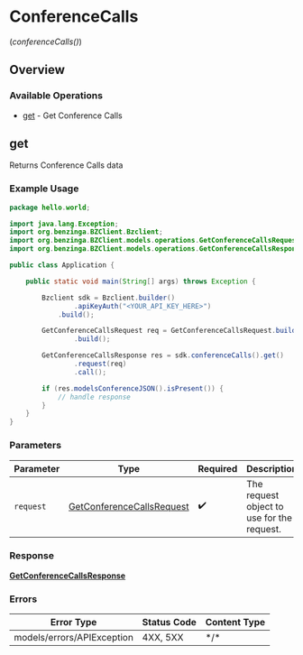 # ConferenceCalls
(*conferenceCalls()*)

## Overview

### Available Operations

* [get](#get) - Get Conference Calls

## get

Returns Conference Calls data

### Example Usage

```java
package hello.world;

import java.lang.Exception;
import org.benzinga.BZClient.Bzclient;
import org.benzinga.BZClient.models.operations.GetConferenceCallsRequest;
import org.benzinga.BZClient.models.operations.GetConferenceCallsResponse;

public class Application {

    public static void main(String[] args) throws Exception {

        Bzclient sdk = Bzclient.builder()
                .apiKeyAuth("<YOUR_API_KEY_HERE>")
            .build();

        GetConferenceCallsRequest req = GetConferenceCallsRequest.builder()
                .build();

        GetConferenceCallsResponse res = sdk.conferenceCalls().get()
                .request(req)
                .call();

        if (res.modelsConferenceJSON().isPresent()) {
            // handle response
        }
    }
}
```

### Parameters

| Parameter                                                                         | Type                                                                              | Required                                                                          | Description                                                                       |
| --------------------------------------------------------------------------------- | --------------------------------------------------------------------------------- | --------------------------------------------------------------------------------- | --------------------------------------------------------------------------------- |
| `request`                                                                         | [GetConferenceCallsRequest](../../models/operations/GetConferenceCallsRequest.md) | :heavy_check_mark:                                                                | The request object to use for the request.                                        |

### Response

**[GetConferenceCallsResponse](../../models/operations/GetConferenceCallsResponse.md)**

### Errors

| Error Type                 | Status Code                | Content Type               |
| -------------------------- | -------------------------- | -------------------------- |
| models/errors/APIException | 4XX, 5XX                   | \*/\*                      |